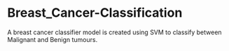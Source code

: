 # Breast_Cancer-Classification
A breast cancer classifier model is created using SVM to classify between Malignant and Benign tumours.

